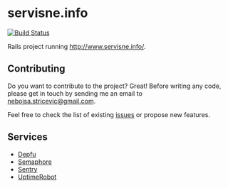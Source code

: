 # servisne.info

[![Build Status](https://semaphoreci.com/api/v1/hackberry/servisne_info/branches/master/badge.svg)](https://semaphoreci.com/hackberry/servisne_info)

Rails project running http://www.servisne.info/.

## Contributing

Do you want to contribute to the project? Great! Before writing any code, please
get in touch by sending me an email to nebojsa.stricevic@gmail.com.

Feel free to check the list of existing
[issues](https://github.com/hackberrydev/servisne_info/issues) or propose new
features.

## Services

- [Depfu](https://depfu.com/)
- [Semaphore](https://semaphoreci.com)
- [Sentry](https://sentry.io)
- [UptimeRobot](https://uptimerobot.com)
